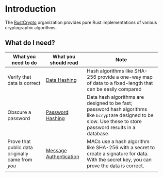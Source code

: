 # Introduction

The [RustCrypto] organization provides pure Rust implementations of various cryptographic
algorithms.

## What do I need?

| What you need to do                               | What you should read                                        | Note                                                                                                                                                            |
| ------------------------------------------------- | ----------------------------------------------------------- | --------------------------------------------------------------------------------------------------------------------------------------------------------------- |
| Verify that data is correct                       | [Data Hashing](hashing-data/index.html)                     | Hash algorithms like SHA-256 provide a one-way map of data to a fixed-length that can be easily compared                                                        |
| Obscure a password                                | [Password Hashing](hashing-password/index.html)             | Data hash algorithms are designed to be fast; password hash algorithms like `bcrypt`are designed to be slow. Use these to store password results in a database. |
| Prove that public data originally came from _you_ | [Message Authentication](message-authentication/index.html) | MACs use a hash algorithm like SHA-256 with a secret to create a signature for data. With the secret key, you can prove the data is correct.                    |
|                                                   |                                                             |                                                                                                                                                                 |

[rustcrypto]: https://github.com/RustCrypto/
